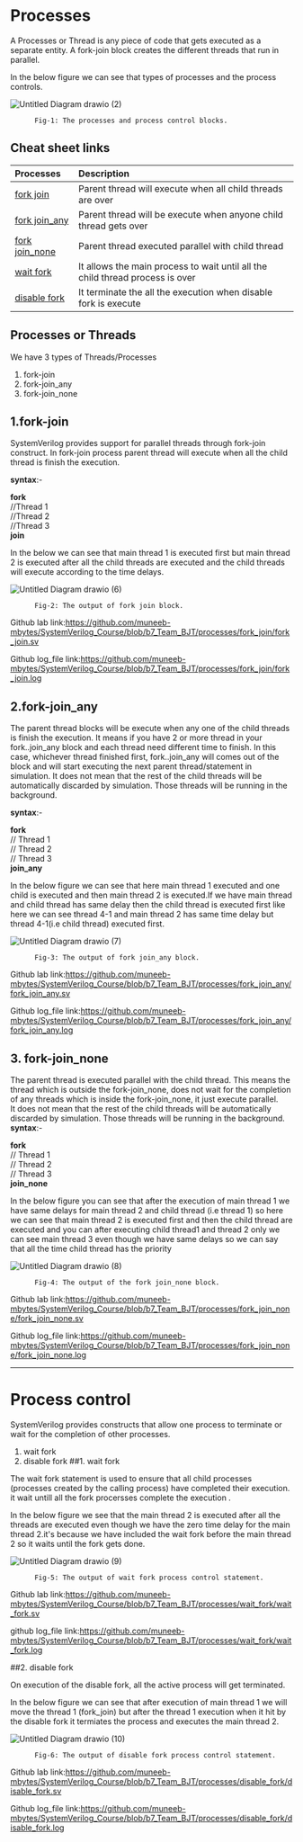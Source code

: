# Processes
A Processes or Thread is any piece of code that gets executed as a separate entity. A fork-join block creates the different threads that run in parallel.

In the below figure we can see that types of processes and the process controls.

![Untitled Diagram drawio (2)](https://user-images.githubusercontent.com/110509375/186194367-81333f7f-a4f1-486c-800c-79606be624c3.png)

          Fig-1: The processes and process control blocks.

## Cheat sheet links
| **Processes**         | **Description** |
|:---------------------- | :-------------|
|[fork join](https://github.com/muneeb-mbytes/SystemVerilog_Course/wiki/Processes/#1fork-join)|Parent thread will execute when all child threads are over|
|[fork join_any](https://github.com/muneeb-mbytes/SystemVerilog_Course/wiki/Processes/#2fork-join_any)|Parent thread will be execute when anyone child thread gets over|
|[fork join_none](https://github.com/muneeb-mbytes/SystemVerilog_Course/wiki/Processes/#3-fork-join_none)|Parent thread executed parallel with child thread |
|[wait fork](https://github.com/muneeb-mbytes/SystemVerilog_Course/wiki/Processes/#wait-fork)|It allows the main process to wait until all the child thread process is over|
|[disable fork](https://github.com/muneeb-mbytes/SystemVerilog_Course/wiki/Processes/#disable-fork)|It terminate the all the execution when disable fork is execute|


## Processes or Threads
We have 3 types of Threads/Processes
1. fork-join
2.  fork-join_any
3.  fork-join_none

## 1.fork-join
SystemVerilog provides support for parallel threads through fork-join construct. In fork-join process parent thread will execute when all the child thread is finish the execution.  

**syntax**:-
  
**fork**  
   //Thread 1  
  //Thread 2  
  //Thread 3  
**join**  

In the below we can see that main thread 1 is executed first but main thread 2 is executed after all the child threads are executed and the child threads will execute according to the time delays.

![Untitled Diagram drawio (6)](https://user-images.githubusercontent.com/110509375/186889441-662c114e-ac91-4947-94c8-7c0f303c606c.png)

          Fig-2: The output of fork join block.
  
Github lab link:https://github.com/muneeb-mbytes/SystemVerilog_Course/blob/b7_Team_BJT/processes/fork_join/fork_join.sv

Github log_file link:https://github.com/muneeb-mbytes/SystemVerilog_Course/blob/b7_Team_BJT/processes/fork_join/fork_join.log

## 2.fork-join_any  

The parent thread blocks will be execute when  any one of the child threads is finish the execution. It means if you have 2 or more thread in your fork..join_any block and each thread need different time to finish. In this case, whichever thread finished first, fork..join_any will comes out of the block and will start executing the next parent thread/statement in simulation. It does not mean that the rest of the child threads will be automatically discarded by simulation. Those threads will be running in the background.  

 **syntax**:-
  
**fork**  
   // Thread 1 \
  // Thread 2 \
 // Thread 3  
**join_any**

In the below figure we can see that  here  main thread 1 executed and one child is executed and then main thread 2 is executed.If we have main thread and child thread has same delay then the child thread is executed first like here we can see thread 4-1  and main thread 2 has same time delay but thread 4-1(i.e child thread) executed first. 

![Untitled Diagram drawio (7)](https://user-images.githubusercontent.com/110509375/186891255-902be705-514f-46a5-b460-f49a7598c228.png)

          Fig-3: The output of fork join_any block.

Github lab link:https://github.com/muneeb-mbytes/SystemVerilog_Course/blob/b7_Team_BJT/processes/fork_join_any/fork_join_any.sv

Github log_file link:https://github.com/muneeb-mbytes/SystemVerilog_Course/blob/b7_Team_BJT/processes/fork_join_any/fork_join_any.log

## 3. fork-join_none  

The parent thread is executed parallel with the child thread. This means the thread which is outside the fork-join_none, does not wait for the completion of any  threads which is inside the fork-join_none, it just execute parallel.  
It does not mean that the rest of the child threads will be automatically discarded by simulation. Those threads will be running in the background.  
 **syntax**:-  
 
**fork**  
   // Thread 1 \
  // Thread 2 \
 // Thread 3  
 **join_none**   

In the below figure you can see that after the execution of main thread 1 we have same delays for main thread 2 and child thread (i.e thread 1) so here we can see that main thread 2 is executed first and then the child thread are executed and you can after executing child thread1 and thread 2 only we can see main thread 3 even though we have same delays so we can say that all the time child thread has the priority

![Untitled Diagram drawio (8)](https://user-images.githubusercontent.com/110509375/186891715-959c0d1d-3cfa-44cd-9b58-8ff957c8b85b.png)

          Fig-4: The output of the fork join_none block.

Github lab link:https://github.com/muneeb-mbytes/SystemVerilog_Course/blob/b7_Team_BJT/processes/fork_join_none/fork_join_none.sv

Github log_file link:https://github.com/muneeb-mbytes/SystemVerilog_Course/blob/b7_Team_BJT/processes/fork_join_none/fork_join_none.log

-------------------------------------------------------------------------------------------------------------------------------------------------------
# **Process control**

SystemVerilog provides constructs that allow one process to terminate or wait for the completion of other processes. 
1. wait fork
2. disable fork
##1. wait fork  

The wait fork statement is used to ensure that all child processes (processes created by the calling process) have completed their execution.
it wait untill all the fork procersses complete the execution .  

In the below figure we see that the main thread 2 is executed after all the threads are executed even though we have the zero time delay for the main thread 2.it's because we have included the wait fork before the main thread 2 so it waits until the fork gets done.

![Untitled Diagram drawio (9)](https://user-images.githubusercontent.com/110509375/186892635-e4555220-2465-4c79-b5f1-856ec84194c8.png)

          Fig-5: The output of wait fork process control statement.

Github lab link:https://github.com/muneeb-mbytes/SystemVerilog_Course/blob/b7_Team_BJT/processes/wait_fork/wait_fork.sv

github log_file link:https://github.com/muneeb-mbytes/SystemVerilog_Course/blob/b7_Team_BJT/processes/wait_fork/wait_fork.log  

##2. disable fork  

On execution of the disable fork, all the active process will get terminated.

In the below figure we can see that after execution of main thread 1 we will move the thread 1 (fork_join) but after the thread 1 execution when it hit by the disable fork it termiates the process and executes the main thread 2.

![Untitled Diagram drawio (10)](https://user-images.githubusercontent.com/110509375/186893331-6fd6670c-fcfc-400b-90e2-53846c9e7068.png)

          Fig-6: The output of disable fork process control statement.

Github lab link:https://github.com/muneeb-mbytes/SystemVerilog_Course/blob/b7_Team_BJT/processes/disable_fork/disable_fork.sv

Github log_file link:https://github.com/muneeb-mbytes/SystemVerilog_Course/blob/b7_Team_BJT/processes/disable_fork/disable_fork.log